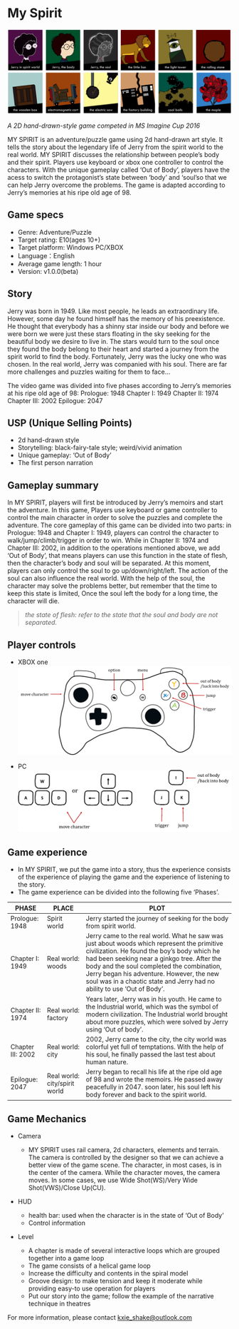 # My Spirit

![assets](images/assets2.jpg)

*A 2D hand-drawn-style game competed in MS Imagine Cup 2016*

MY SPIRIT is an adventure/puzzle game using 2d hand-drawn art style. It tells the story about the legendary life of Jerry from the spirit world to the real world. MY SPIRIT discusses the relationship between people’s body and their spirit. Players use keyboard or xbox one controller to control the characters. With the unique gameplay called ‘Out of Body’, players have the acess to switch the protagonist’s state between ‘body’ and ‘soul’so that we can help Jerry overcome the problems.
The game is adapted according to Jerry’s memories at his ripe old age of 98.

## Game specs
* Genre: Adventure/Puzzle
* Target rating: E10(ages 10+)
* Target platform: Windows PC/XBOX
* Language：English
* Average game length: 1 hour
* Version: v1.0.0(beta)

## Story
Jerry was born in 1949. Like most people, he leads an extraordinary life. However, some day he found himself has the memory of his preexistence. He thought that everybody has a shinny star inside our body and before we were born we were just these stars floating in the sky seeking for the beautiful body we desire to live in. The stars would turn to the soul once they found the body belong to their heart and started a journey from the spirit world to find the body. Fortunately, Jerry was the lucky one who was chosen. In the real world, Jerry was companied with his soul. There are far more challenges and puzzles waiting for them to face…

The video game was divided into five phases according to Jerry’s memories at his ripe old age of 98: 
Prologue: 1948
Chapter I: 1949
Chapter II: 1974
Chapter III: 2002
Epilogue: 2047

## USP (Unique Selling Points)
* 2d hand-drawn style
* Storytelling: black-fairy-tale style; weird/vivid animation
* Unique gameplay: ‘Out of Body’
* The first person narration

## Gameplay summary
In MY SPIRIT, players will first be introduced by Jerry’s memoirs and start the adventure. In this game, Players use keyboard or game controller to control the main character in order to solve the puzzles and complete the adventure. The core gameplay of this game can be divided into two parts: in Prologue: 1948 and Chapter I: 1949, players can control the character to walk/jump/climb/trigger in order to win. While in Chapter II: 1974 and Chapter III: 2002, in addition to the operations mentioned above, we add ‘Out of Body’, that means players can use this function in the state of flesh, then the character’s body and soul will be separated. At this moment, players can only control the soul to go up/down/right/left. The action of the soul can also influence the real world. With the help of the soul, the character may solve the problems better, but remember that the time to keep this state is limited, Once the soul left the body for a long time, the character will die. 

> *the state of flesh: refer to the state that the soul and body are not separated.*

## Player controls
* XBOX one
![assets](images/controls_xbox.png)

* PC
![assets](images/controls_pc.png)


## Game experience
* In MY SPIRIT, we put the game into a story, thus the experience consists of the experience of playing the game and the experience of listening to the story.
* The game experience can be divided into the following five ‘Phases’.

|PHASE|PLACE|PLOT|
|-|-|-|
|Prologue: 1948|Spirit world|Jerry started the journey of  seeking for the body from spirit world. |
|Chapter I: 1949|Real world: woods|Jerry came to the real world. What he saw was just about woods which represent the primitive civilization. He found the boy’s body which he had been seeking near a ginkgo tree. After the body and the soul completed the combination, Jerry began his adventure. However, the new soul was in a chaotic state and Jerry had no ability to use ‘Out of Body’.|
|Chapter II: 1974|Real world: factory|Years later, Jerry was in his youth. He came to the Industrial world, which was the symbol of modern civilization. The Industrial world brought about more puzzles, which were solved by Jerry using ‘Out of body’.|
|Chapter III: 2002|Real world: city|2002, Jerry came to the city, the city world was colorful yet full of temptations. With the help of his soul, he finally passed the last test about human nature.|
|Epilogue: 2047|Real world: city/spirit world|Jerry began to recall his life at the ripe old age of 98 and wrote the memoirs. He passed away peacefully in 2047. soon later, his soul left his body forever and back to the spirit world.|


## Game Mechanics
* Camera
    * MY SPIRIT uses rail camera, 2d characters, elements and terrain. The camera is controlled by the designer so that we can achieve a better view of the game scene. The character, in most cases, is in the center of the camera. While the character moves, the camera moves. In some cases, we use Wide Shot(WS)/Very Wide Shot(VWS)/Close Up(CU).

* HUD
    * health bar: used when the character is in the state of ‘Out of Body’
    * Control information

* Level
    * A chapter is made of several interactive loops which are grouped together into a game loop
    * The game consists of a helical game loop
    * Increase the difficulty and contents in the spiral model
    * Groove design: to make tension and keep it moderate while providing easy-to use operation for players
    * Put our story into the game; follow the example of the narrative technique in theatres


For more information, please contact [kxie_shake@outlook.com](mailto:kxie_shake@outlook.com)


